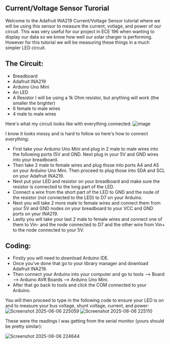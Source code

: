 ## Current/Voltage Sensor Turorial

Welcome to the Adafruit INA219 Current/Voltage Sensor tutorial where we will be using this sensor to measure the current, votlage, and power of our circuit. This was very useful for our project in ECE 196 when wanting to display our data so we know how well our solar charger is performing. However for this tutorial we will be measuring these things in a much simpler LED circuit.

## The Circuit:
- Breadboard
- Adafruit INA219
- Arduino Uno Mini
- An LED
- A Resistor I will be using a 1k Ohm resistor, but anything will work (the smaller the brighter)
- 6 female to male wires
- 4 male to male wires

Here's what my circuit looks like with everything connected:
![image](https://github.com/user-attachments/assets/f037e026-4da9-4135-97ab-38cb2e83557c)

I know it looks messy and is hard to follow so here's how to connect everything:
- First take your Arduino Uno Mini and plug in 2 male to male wires into the following ports (5V and GND. Next plug in your 5V and GND wires into your breadboard.
- Then take 2 male to female wires and plug those into ports A4 and A5 on your Arduino Uno Mini. Then proceed to plug those into SDA and SCL on your Adafruit INA219.
- Next put your LED and resistor on your breadboard and make sure the resistor is connected to the long part of the LED.
- Connect a wire from the short part of the LED to GND and the node of the resistor (not connected to the LED) to D7 on your Arduino.
- Next you will take 2 more male to female wires and connect them from your 5V and GND nodes on your breadboard to your VCC and GND ports on your INA219.
- Lastly you will take your last 2 male to female wires and connect one of them to Vin- and the node connected to D7 and the other wire from Vin+ to the node connected to your 5V.

## Coding:
- Firstly you will need to download Arduino IDE.
- Once you've done that go to your library manager and download Adafruit INA219.
- Then connect your Arduino into your computer and go to tools --> Board --> Arduino AVR Boards --> Arduino Uno Mini.
- After that go back to tools and click the COM connected to your Arduino.

You will then proceed to type in the following code to ensure your LED is on and to measure your bus voltage, shunt voltage, current, and power:
![Screenshot 2025-06-06 225059](https://github.com/user-attachments/assets/705b5f3d-0715-4b24-8648-e0aa6f8b7f02)
![Screenshot 2025-06-06 225110](https://github.com/user-attachments/assets/d7b0a9ce-8729-42ad-80b7-094f0c9afbcd)

These were the readings I was getting from the serial monitor (yours should be pretty similar):

![Screenshot 2025-06-06 224644](https://github.com/user-attachments/assets/053cdc93-084b-429c-b295-281a86d25cc8)
